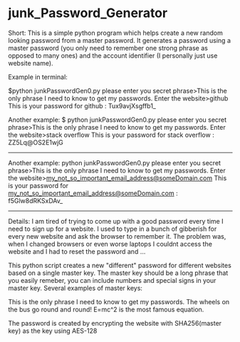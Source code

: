 # junk_Password_Generator
Short:
This is a simple python program which helps create a new random looking password from a master password.
It generates a password using a master password (you only need to remember one strong phrase as opposed to many ones) and 
the account identifier (I personally just use website name). 

Example in terminal:

$python junkPasswordGen0.py 
please enter you secret phrase>This is the only phrase I need to know to get my passwords.
Enter the website>github
This is your password for  github :
Tux9avjXsgffb1_

Another example:
$ python junkPasswordGen0.py 
please enter you secret phrase>This is the only phrase I need to know to get my passwords.
Enter the website>stack overflow
This is your password for  stack overflow :
ZZ5Lq@OS2E1wjG
___________________________________________
Another example:
python junkPasswordGen0.py
please enter you secret phrase>This is the only phrase I need to know to get my passwords.
Enter the website>my_not_so_important_email_address@someDomain.com
This is your password for  my_not_so_important_email_address@someDomain.com :
f5Glw8dRKSxDAv_

_________________________________________

Details:
I am tired of trying to come up with a good password every time I need to sign up for a website.
I used to type in a bunch of gibberish for every new website and ask the browser to remember it. 
The problem was, when I changed browsers or even worse laptops I couldnt access the website and I had to reset the password and ...

This python script creates a new "different" password for different websites based on a single master key.
The master key should be a long phrase that you easily remeber, you can include numbers and special signs in your master key.
Several examples of master keys:

This is the only phrase I need to know to get my passwords.
The wheels on the bus go round and round!
E=mc^2 is the most famous equation.


The password is created by encrypting the website with SHA256(master key) as the key using AES-128

